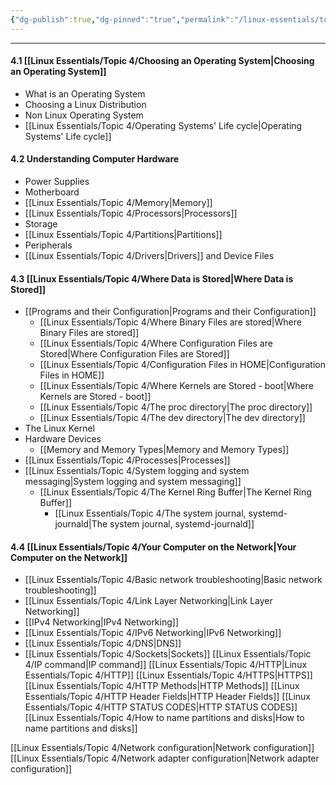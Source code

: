 ```yaml
---
{"dg-publish":true,"dg-pinned":"true","permalink":"/linux-essentials/topic-4/topic-4-the-linux-operating-system/","pinned":"true","dgPassFrontmatter":true}
---
```


---

#### 4.1 [[Linux Essentials/Topic 4/Choosing an Operating System\|Choosing an Operating System]]
- What is an Operating System
- Choosing a Linux Distribution
- Non Linux Operating System
- [[Linux Essentials/Topic 4/Operating Systems' Life cycle\|Operating Systems' Life cycle]]
#### 4.2 Understanding Computer Hardware
- Power Supplies
- Motherboard
- [[Linux Essentials/Topic 4/Memory\|Memory]]
- [[Linux Essentials/Topic 4/Processors\|Processors]]
- Storage
- [[Linux Essentials/Topic 4/Partitions\|Partitions]]
- Peripherals
- [[Linux Essentials/Topic 4/Drivers\|Drivers]] and Device Files
#### 4.3 [[Linux Essentials/Topic 4/Where Data is Stored\|Where Data is Stored]]
- [[Programs and their Configuration\|Programs and their Configuration]]
	- [[Linux Essentials/Topic 4/Where Binary Files are stored\|Where Binary Files are stored]]
	- [[Linux Essentials/Topic 4/Where Configuration Files are Stored\|Where Configuration Files are Stored]]
	- [[Linux Essentials/Topic 4/Configuration Files in HOME\|Configuration Files in HOME]]
	- [[Linux Essentials/Topic 4/Where Kernels are Stored - boot\|Where Kernels are Stored - boot]]
	- [[Linux Essentials/Topic 4/The proc directory\|The proc directory]]
	- [[Linux Essentials/Topic 4/The dev directory\|The dev directory]]
- The Linux Kernel
- Hardware Devices
	- [[Memory and Memory Types\|Memory and Memory Types]]
- [[Linux Essentials/Topic 4/Processes\|Processes]]
- [[Linux Essentials/Topic 4/System logging and system messaging\|System logging and system messaging]]
	- [[Linux Essentials/Topic 4/The Kernel Ring Buffer\|The Kernel Ring Buffer]]
		- [[Linux Essentials/Topic 4/The system journal, systemd-journald\|The system journal, systemd-journald]]
		
#### 4.4 [[Linux Essentials/Topic 4/Your Computer on the Network\|Your Computer on the Network]]
- [[Linux Essentials/Topic 4/Basic network troubleshooting\|Basic network troubleshooting]]
- [[Linux Essentials/Topic 4/Link Layer Networking\|Link Layer Networking]]
- [[IPv4 Networking\|IPv4 Networking]]
- [[Linux Essentials/Topic 4/IPv6 Networking\|IPv6 Networking]]
- [[Linux Essentials/Topic 4/DNS\|DNS]]
- [[Linux Essentials/Topic 4/Sockets\|Sockets]]
[[Linux Essentials/Topic 4/IP command\|IP command]]
[[Linux Essentials/Topic 4/HTTP\|Linux Essentials/Topic 4/HTTP]]
[[Linux Essentials/Topic 4/HTTPS\|HTTPS]]
[[Linux Essentials/Topic 4/HTTP Methods\|HTTP Methods]]
[[Linux Essentials/Topic 4/HTTP Header Fields\|HTTP Header Fields]]
[[Linux Essentials/Topic 4/HTTP STATUS CODES\|HTTP STATUS CODES]]
[[Linux Essentials/Topic 4/How to name partitions and disks\|How to name partitions and disks]]

[[Linux Essentials/Topic 4/Network configuration\|Network configuration]]
[[Linux Essentials/Topic 4/Network adapter configuration\|Network adapter configuration]]

